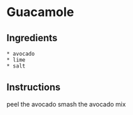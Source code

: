 # Guacamole
## Ingredients
	* avocado
	* lime
	* salt
## Instructions
peel the avocado 
smash the avocado 
mix 
